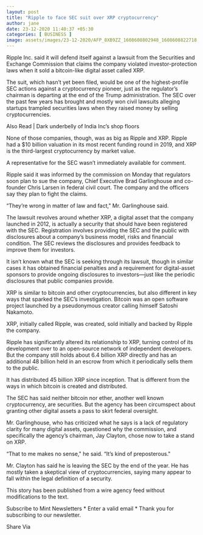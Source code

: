 ```yaml
---
layout: post
title: "Ripple to face SEC suit over XRP cryptocurrency"
author: jane 
date: 23-12-2020 11:40:37 +05:30 
categories: [ BUSINESS ] 
image: assets/images/23-12-2020/AFP_8XB9ZZ_1608608802948_1608608822718.jpg
---
```

Ripple Inc. said it will defend itself against a lawsuit from the Securities and Exchange Commission that claims the company violated investor-protection laws when it sold a bitcoin-like digital asset called XRP.

The suit, which hasn’t yet been filed, would be one of the highest-profile SEC actions against a cryptocurrency pioneer, just as the regulator’s chairman is departing at the end of the Trump administration. The SEC over the past few years has brought and mostly won civil lawsuits alleging startups trampled securities laws when they raised money by selling cryptocurrencies.

Also Read | Dark underbelly of India Inc’s shop floors

None of those companies, though, was as big as Ripple and XRP. Ripple had a $10 billion valuation in its most recent funding round in 2019, and XRP is the third-largest cryptocurrency by market value.

A representative for the SEC wasn’t immediately available for comment.

Ripple said it was informed by the commission on Monday that regulators soon plan to sue the company, Chief Executive Brad Garlinghouse and co-founder Chris Larsen in federal civil court. The company and the officers say they plan to fight the claims.

“They’re wrong in matter of law and fact," Mr. Garlinghouse said.

The lawsuit revolves around whether XRP, a digital asset that the company launched in 2012, is actually a security that should have been registered with the SEC. Registration involves providing the SEC and the public with disclosures about a company’s business model, risks and financial condition. The SEC reviews the disclosures and provides feedback to improve them for investors.

It isn’t known what the SEC is seeking through its lawsuit, though in similar cases it has obtained financial penalties and a requirement for digital-asset sponsors to provide ongoing disclosures to investors—just like the periodic disclosures that public companies provide.

XRP is similar to bitcoin and other cryptocurrencies, but also different in key ways that sparked the SEC’s investigation. Bitcoin was an open software project launched by a pseudonymous creator calling himself Satoshi Nakamoto.

XRP, initially called Ripple, was created, sold initially and backed by Ripple the company.

Ripple has significantly altered its relationship to XRP, turning control of its development over to an open-source network of independent developers. But the company still holds about 6.4 billion XRP directly and has an additional 48 billion held in an escrow from which it periodically sells them to the public.

It has distributed 45 billion XRP since inception. That is different from the ways in which bitcoin is created and distributed.

The SEC has said neither bitcoin nor ether, another well known cryptocurrency, are securities. But the agency has been circumspect about granting other digital assets a pass to skirt federal oversight.

Mr. Garlinghouse, who has criticized what he says is a lack of regulatory clarity for many digital assets, questioned why the commission, and specifically the agency’s chairman, Jay Clayton, chose now to take a stand on XRP.

“That to me makes no sense," he said. “It’s kind of preposterous."

Mr. Clayton has said he is leaving the SEC by the end of the year. He has mostly taken a skeptical view of cryptocurrencies, saying many appear to fall within the legal definition of a security.

This story has been published from a wire agency feed without modifications to the text.

Subscribe to Mint Newsletters * Enter a valid email * Thank you for subscribing to our newsletter.

Share Via